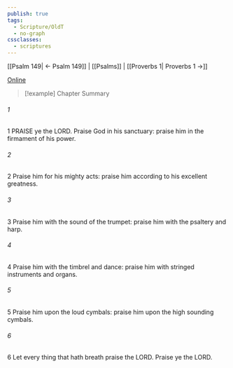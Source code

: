 ```yaml
---
publish: true
tags:
  - Scripture/OldT
  - no-graph
cssclasses:
  - scriptures
---
```

[[Psalm 149| ← Psalm 149]] | [[Psalms]] | [[Proverbs 1| Proverbs 1 →]]

[Online](https://churchofjesuschrist.org/study/scriptures/ot/ps/150?lang=eng)

>[!example] Chapter Summary
>
###### 1
1 PRAISE ye the LORD.  Praise God in his sanctuary: praise him in the firmament of his power.
###### 2
2 Praise him for his mighty acts: praise him according to his excellent greatness.
###### 3
3 Praise him with the sound of the trumpet: praise him with the psaltery and harp.
###### 4
4 Praise him with the timbrel and dance: praise him with stringed instruments and organs.
###### 5
5 Praise him upon the loud cymbals: praise him upon the high sounding cymbals.
###### 6
6 Let every thing that hath breath praise the LORD.  Praise ye the LORD.




